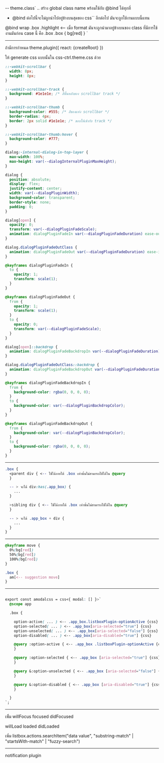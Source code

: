 -- theme.class`
.. สร้าง global class name พร้อมใช้กับ @bind ได้ทุกที่

- @bind ต่อไปนี้จะไม่ถูกนำไปอยู่ข้างบนสุดของ css`` อีกต่อไป มันจะถูกใช้งานแบบนี้แทน

@bind wrap .box .highlight <-- เมื่อ format มันจะถูกนำมาอยู่ข้างบนของ class ที่มีการใช้งานมันก่อน case นี้ คือ .box
.box {
bg[red]
}
`

---

ถ้ามีการกำหนด theme.plugin({
react: {createRoot}
})

ให้ generate css แบบนั้นใน css-ctrl.theme.css ด้วย

```css
::-webkit-scrollbar {
  width: 8px;
  height: 8px;
}

::-webkit-scrollbar-track {
  background: #1e1e1e; /* สีพื้นหลังของ scrollbar track */
}

::-webkit-scrollbar-thumb {
  background-color: #555; /* สีของแท่ง scrollbar */
  border-radius: 4px;
  border: 2px solid #1e1e1e; /* ขอบให้เข้ากับ track */
}

::-webkit-scrollbar-thumb:hover {
  background-color: #777;
}

dialog:-internal-dialog-in-top-layer {
  max-width: 100%;
  max-height: var(--dialogInternalPluginMaxHeight);
}

dialog {
  position: absolute;
  display: flex;
  justify-content: center;
  width: var(--dialogPluginWidth);
  background-color: transparent;
  border-style: none;
  padding: 0;
}

dialog[open] {
  opacity: 0;
  transform: var(--dialogPluginFadeScale);
  animation: dialogPluginFadeIn var(--dialogPluginFadeDuration) ease-out forwards;
}

dialog.dialogPluginFadeOutClass {
  animation: dialogPluginFadeOut var(--dialogPluginFadeDuration) ease-in forwards;
}

@keyframes dialogPluginFadeIn {
  to {
    opacity: 1;
    transform: scale(1);
  }
}

@keyframes dialogPluginFadeOut {
  from {
    opacity: 1;
    transform: scale(1);
  }
  to {
    opacity: 0;
    transform: var(--dialogPluginFadeScale);
  }
}

dialog[open]::backdrop {
  animation: dialogPluginFadeBackdropIn var(--dialogPluginFadeDuration) ease-out forwards;
}

dialog.dialogPluginFadeOutClass::backdrop {
  animation: dialogPluginFadeBackdropOut var(--dialogPluginFadeDuration) ease-in forwards;
}

@keyframes dialogPluginFadeBackdropIn {
  from {
    background-color: rgba(0, 0, 0, 0);
  }
  to {
    background-color: var(--dialogPluginBackdropColor);
  }
}

@keyframes dialogPluginFadeBackdropOut {
  from {
    background-color: var(--dialogPluginBackdropColor);
  }
  to {
    background-color: rgba(0, 0, 0, 0);
  }
}
```

---

```css
.box {
  <parent div { <-- ใช้ได้ภายใต้ .box เท่านั้นไม่สามารถใช้ได้ใน @query
  }

  -- > จะได้ div:has(.app_box) {
    ...
  }

  >sibling div { <-- ใช้ได้ภายใต้ .box เท่านั้นไม่สามารถใช้ได้ใน @query
  }

  -- > จะได้ .app_box + div {
    ...
  }
}
```

---

```css
@keyframe move {
  0%(bg[red])
  50%(bg[red])
  100%(bg[red])
}

.box {
  am[<-- suggestion move]
}
```

---

```css

export const amodalcss = css<{ modal: [] }>`
  @scope app

  .box {

    option-active( ... ) <-- .app_box.listboxPlugin-optionActive {css}
    option-selected( ... ) <-- .app_box[aria-selected="true"] {css}
    option-unselected( ... ) <-- .app_box[aria-selected="false"] {css}
    option-disabled( ... ) <-- .app_box[aria-disabled="true"] {css}

    @query :option-active { <-- .app_box .listboxPlugin-optionActive {css}
    }

    @query :option-selected { <-- .app_box [aria-selected="true"] {css}
    }

    @query &:option-unselected { <-- .app_box [aria-selected="false"] {css}
    }

    @query &:option-disabled { <-- .app_box [aria-disabled="true"] {css}
    }

  }
`;

```

---

เพิิ่ม
willFocus
focused
didFocused

willLoad
loaded
didLoaded

เพิ่ม listbox.actions.searchItem("data value", "substring-match" | "startsWith-match" | "fuzzy-search")

---

notification plugin

